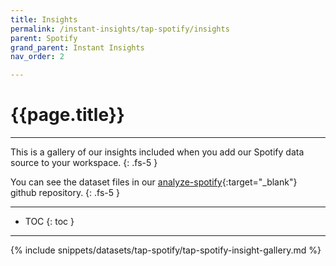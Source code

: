 ```yaml
---
title: Insights
permalink: /instant-insights/tap-spotify/insights
parent: Spotify
grand_parent: Instant Insights
nav_order: 2

---
```


# {{page.title}}

---

This is a gallery of our insights included when you add our Spotify data source to your workspace.
{: .fs-5 }

You can see the dataset files in our [analyze-spotify](https://github.com/Matatika/analyze-spotify){:target="_blank"} github repository.
{: .fs-5 }

---

- TOC
{: toc }

---

{% include snippets/datasets/tap-spotify/tap-spotify-insight-gallery.md %}
